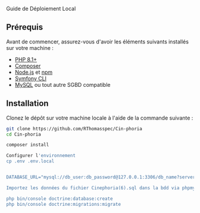 Guide de Déploiement Local

## Prérequis

Avant de commencer, assurez-vous d'avoir les éléments suivants installés sur votre machine :

- [PHP 8.1+](https://www.php.net/)
- [Composer](https://getcomposer.org/)
- [Node.js](https://nodejs.org/) et [npm](https://www.npmjs.com/)
- [Symfony CLI](https://symfony.com/download)
- [MySQL](https://www.mysql.com/) ou tout autre SGBD compatible

## Installation

Clonez le dépôt sur votre machine locale à l'aide de la commande suivante :

```bash
git clone https://github.com/RThomasspec/Cin-phoria
cd Cin-phoria

composer install

Configurer l'environnement
cp .env .env.local


DATABASE_URL="mysql://db_user:db_password@127.0.0.1:3306/db_name?serverVersion=5.7"

Importez les données du fichier Cinephoria(6).sql dans la bdd via phpmyadmin

php bin/console doctrine:database:create
php bin/console doctrine:migrations:migrate
